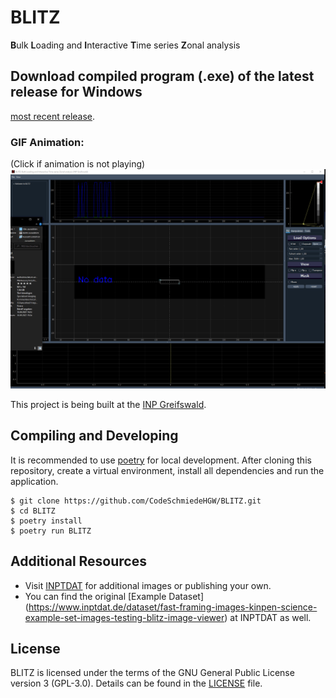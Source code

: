 # BLITZ
**B**ulk **L**oading and **I**nteractive **T**ime series **Z**onal analysis

## Download compiled program (.exe) of the latest release for Windows
[most recent
release](https://github.com/CodeSchmiedeHGW/BLITZ/releases/latest).

### GIF Animation:
(Click if animation is not playing)
![GIF_Animation](resources/public/BLITZ_Record.gif)

This project is being built at the [INP Greifswald](https://www.inp-greifswald.de/).

## Compiling and Developing

It is recommended to use [poetry](https://python-poetry.org/) for local development. After cloning
this repository, create a virtual environment, install all dependencies and run the application.

```shell
$ git clone https://github.com/CodeSchmiedeHGW/BLITZ.git
$ cd BLITZ
$ poetry install
$ poetry run BLITZ
```

## Additional Resources

- Visit [INPTDAT](https://www.inptdat.de) for additional images or publishing your own.
- You can find the original [Example Dataset] (https://www.inptdat.de/dataset/fast-framing-images-kinpen-science-example-set-images-testing-blitz-image-viewer) at INPTDAT as well.


## License

BLITZ is licensed under the terms of the GNU General Public License version 3 (GPL-3.0). Details
can be found in the [LICENSE](LICENSE) file.
